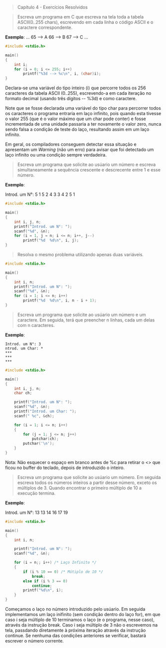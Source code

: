 > Capítulo 4 - Exercícios Resolvidos

> Escreva um programa em C que escreva na tela toda a tabela ASCII(0..255 chars), escrevendo em cada linha o código ASCII e o caractere correspondente.

**Exemplo**:
...
65 --> A
66 --> B
67 --> C
...

```c
#include <stdio.h>

main()
{
    int i;
    for (i = 0; i <= 255; i++)
        printf("%3d --> %c\n", i, (char)i);
}
```

Declara-se uma variável do tipo inteiro (i) que percorre todos os 256 caracteres da tabela ASCII (0..255), escrevendo-a em cada iteração no formato decimal (usando três dígitos -- %3d) e como caractere.

Note que se fosse declarada uma variável do tipo char para percorrer todos os caracteres o programa entraria em laço infinito, pois quando esta tivesse o valor 255 (que é o valor máximo que um char pode conter) e fosse incrementada de uma unidade passaria a ter novamente o valor zero, nunca sendo falsa a condição de teste do laço, resultando assim em um laço infinito.

Em geral, os compiladores conseguem detectar essa situação e apresentam um _Warning_ (não um erro) para avisar que foi detectado um laço infinito ou uma condição sempre verdadeira.

> Escreva um programa que solicite ao usúario um número e escreva simultaneamente a sequência crescente e descrecente entre 1 e esse número.

**Exemplo**:

Introd. um N°: 5
1 5
2 4
3 3
4 2
5 1

```c
#include <stdio.h>

main()
{
    int i, j, n;
    printf("Introd. um N°: ");
    scanf("%d", &n);
    for (i = 1, j = n; i <= n; i++, j--)
        printf("%d  %d\n", i, j);
}
```

> Resolva o mesmo problema utilizando apenas duas variáveis.

```c
#include <stdio.h>

main()
{
    int i, n;
    printf("Introd. um N°: ");
    scanf("%d", &n);
    for (i = 1; i <= n; i++)
        printf("%d  %d\n", i, n - i + 1);
}
```

> Escreva um programa que solicite ao usúario um número e um caractere. Em seguida, terá que preencher n linhas, cada um delas com n caracteres.

**Exemplo**:

    Introd. um N°: 3
    ntrod. um Char: *
    ***
    ***
    ***

```c
#include <stdio.h>

main()
{
    int i, j, n;
    char ch;

    printf("Introd. um N°: ");
    scanf("%d", &n);
    printf("Introd. um Char: ");
    scanf(" %c", &ch);

    for (i = 1; i <= n; i++)
    {
        for (j = 1; j <= n; j++)
            putchar(ch);
        putchar('\n');
    }
}
```

Nota: Não esquecer o espaço em branco antes de %c para retirar o <<ENTER>> que ficou no buffer do teclado, depois de introduzido o inteiro.

> Escreva um programa que solicite ao usúario um número. Em seguida escreva todos os números inteiros a partir desse número, exceto os múltiplos de 3. Quando encontrar o primeiro múltiplo de 10 a execução termina.

**Exemplo**:

Introd. um N°: 13
13
14
16
17
19

```c
#include <stdio.h>

main()
{
    int i, n;

    printf("Introd. um N°: ");
    scanf("%d", &n);

    for (i = n;; i++) /* Laço Infinito */
    {
        if (i % 10 == 0) /* Mútiplo de 10 */
            break;
        else if (i % 3 == 0)
            continue;
        printf("%d\n", i);
    }
}
```

Começamos o laço no número introduzido pelo usúario. Em seguida implementamos um laço inifinito (sem condição dentro do laço for), em que caso i seja múltiplo de 10 terminamos o laço (e o programa, nesse caso), através da instrução break. Caso i seja múltiplo de 3 não o escrevemos na tela, passdando diretamente à próxima iteração através da instrução continue. Se nenhuma das condições anteriores se verificar, bastará escrever o número corrente.
